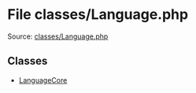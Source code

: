 File classes/Language.php
=========

Source: [classes/Language.php](https://github.com/PrestaShop/PrestaShop/blob/1.6.0.5/classes/Language.php)


Classes
-------

* [LanguageCore](class.LanguageCore.md)

